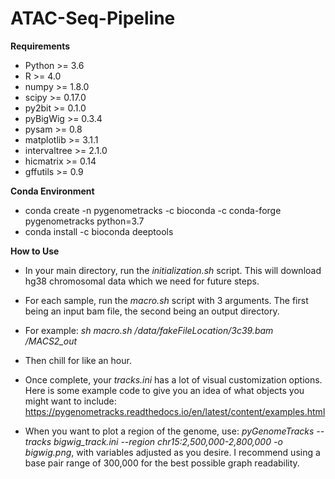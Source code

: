 # ATAC-Seq-Pipeline


**Requirements**

  - Python >= 3.6
  - R >= 4.0
  - numpy >= 1.8.0 
  - scipy >= 0.17.0
  - py2bit >= 0.1.0
  - pyBigWig >= 0.3.4
  - pysam >= 0.8
  - matplotlib >= 3.1.1
  - intervaltree >= 2.1.0
  - hicmatrix >= 0.14
  - gffutils >= 0.9

**Conda Environment**

  - conda create -n pygenometracks -c bioconda -c conda-forge pygenometracks python=3.7
  - conda install -c bioconda deeptools
  
**How to Use**

  - In your main directory, run the *initialization.sh* script. This will download hg38 chromosomal data which we need for future steps.
  - For each sample, run the *macro.sh* script with 3 arguments. The first being an input bam file, the second being an output directory.
  - For example:
    *sh macro.sh /data/fakeFileLocation/3c39.bam /MACS2_out*
  
  
  - Then chill for like an hour.
  - Once complete, your *tracks.ini* has a lot of visual customization options. Here is some example code to give you an idea of what objects you might want to include: https://pygenometracks.readthedocs.io/en/latest/content/examples.html
  - When you want to plot a region of the genome, use: *pyGenomeTracks --tracks bigwig_track.ini --region chr15:2,500,000-2,800,000 -o bigwig.png*, with variables adjusted as you desire. I recommend using a base pair range of 300,000 for the best possible graph readability.
